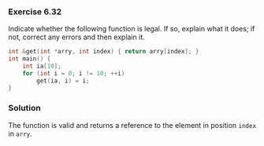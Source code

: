 ### Exercise 6.32

Indicate whether the following function is legal. If so, explain what it does;
if not, correct any errors and then explain it.

```cpp
int &get(int *arry, int index) { return arry[index]; }
int main() {
    int ia[10];
    for (int i = 0; i != 10; ++i)
        get(ia, i) = i;
}
```

### Solution

The function is valid and returns a reference to the element in position `index`
in `arry`.
